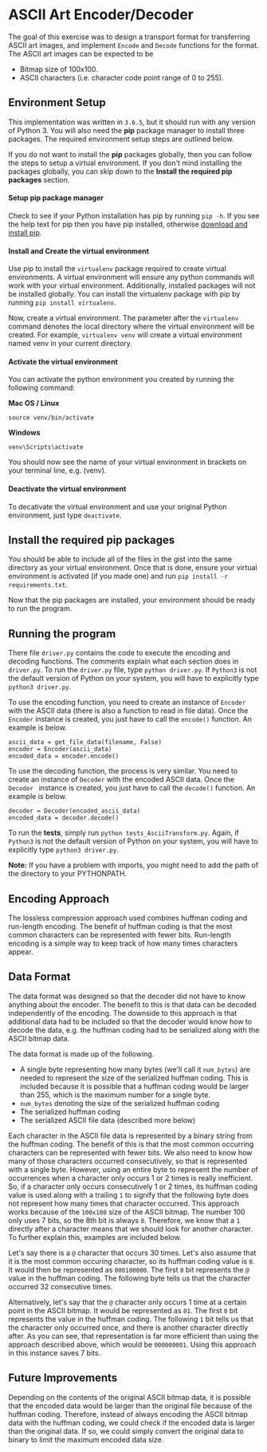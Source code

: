 # ASCII Art Encoder/Decoder

The goal of this exercise was to design a transport format for transferring ASCII art images, and implement `Encode` and `Decode` functions for the format. The ASCII art images can be expected to be

- Bitmap size of 100x100.
- ASCII characters (i.e. character code point range of 0 to 255).

## Environment Setup
This implementation was written in `3.6.5`, but it should run with any version of Python 3. You will also need the **pip** package manager to install three packages. The required environment setup steps are outlined below.

If you do not want to install the **pip** packages globally, then you can follow the steps to setup a virtual environment. If you don't mind installing the packages globally, you can skip down to the **Install the required pip packages** section. 

#### Setup pip package manager

Check to see if your Python installation has pip by running `pip -h`. If you see the help text for pip then you have pip installed, otherwise [download and install pip](https://pip.pypa.io/en/latest/installing/).

#### Install and Create the virtual environment

Use pip to install the `virtualenv` package required to create virtual environments. A virtual environment will ensure any python commands will work with your virtual environment. Additionally, installed packages will not be installed globally. You can install the virtualenv package with pip by running `pip install virtualenv`.

Now, create a virtual environment. The parameter after the `virtualenv` command denotes the local directory where the virtual environment will be created. For example, `virtualenv venv` will create a virtual environment named venv in your current directory. 

#### Activate the virtual environment

You can activate the python environment you created by running the following command:

**Mac OS / Linux**

`source venv/bin/activate`

**Windows**

`venv\Scripts\activate`

You should now see the name of your virtual environment in brackets on your terminal line, e.g. (venv).

#### Deactivate the virtual environment

To decativate the virtual environment and use your original Python environment, just type `deactivate`.

## Install the required pip packages
You should be able to include all of the files in the gist into the same directory as your virtual environment. Once that is done, ensure your virtual environment is activated (if you made one) and run `pip install -r requirements.txt`.

Now that the pip packages are installed, your environment should be ready to run the program.

## Running the program
There file `driver.py` contains the code to execute the encoding and decoding functions. The comments explain what each section does in `driver.py`. To run the `driver.py` file, type `python driver.py`. If `Python3` is not the default version of Python on your system, you will have to explicitly type `python3 driver.py`.

To use the encoding function, you need to create an instance of `Encoder` with the ASCII data (there is also a function to read in file data). Once the `Encoder` instance is created, you just have to call the `encode()` function. An example is below.

```
ascii_data = get_file_data(filename, False)
encoder = Encoder(ascii_data)
encoded_data = encoder.encode()
```

To use the decoding function, the process is very similar. You need to create an instance of `Decoder` with the encoded ASCII data. Once the `Decoder ` instance is created, you just have to call the `decode()` function. An example is below.

```
decoder = Decoder(encoded_ascii_data)
encoded_data = decoder.decode()
```

To run the **tests**, simply run `python tests_AsciiTransform.py`. Again, if `Python3` is not the default version of Python on your system, you will have to explicitly type `python3 driver.py`.

**Note:** If you have a problem with imports, you might need to add the path of the directory to your PYTHONPATH.

## Encoding Approach
The lossless compression approach used combines huffman coding and run-length encoding. The benefit of huffman coding is that the most common characters can be represented with fewer bits. Run-length encoding is a simple way to keep track of how many times characters appear.

## Data Format
The data format was designed so that the decoder did not have to know anything about the encoder. The benefit to this is that data can be decoded independently of the encoding. The downside to this approach is that additional data had to be included so that the decoder would know how to decode the data, e.g. the huffman coding had to be serialized along with the ASCII bitmap data.

The data format is made up of the following. 
 - A single byte representing how many bytes (we'll call it `num_bytes`) are needed to represent the size of the serialized huffman coding. This is included because it is possible that a huffman coding would be larger than 255, which is the maximum number for a single byte.
 - `num_bytes` denoting the size of the serialized huffman coding
 - The serialized huffman coding
 - The serialized ASCII file data (described more below)

Each character in the ASCII file data is represented by a binary string from the huffman coding. The benefit of this is that the most common occurring characters can be represented with fewer bits. We also need to know how many of those  characters occurred consecutively, so that is represented with a single byte. However, using an entire byte to represent the number of occurrences when a character only occurs 1 or 2 times is really inefficient. So, if a character only occurs consecutively 1 or 2 times, its huffman coding value is used along with a trailing `1` to signify that the following byte does not represent how many times that character occurred. This approach works because of the `100x100` size of the ASCII bitmap. The number 100 only uses 7 bits, so the 8th bit is always `0`. Therefore, we know that a `1` directly after a character means that we should look for another character. To further explain this, examples are included below.

Let's say there is a `@` character that occurs 30 times. Let's also assume that it is the most common occuring character, so its huffman coding value is `0`. It would then be represented as `000100000`. The first `0` bit represents the `@` value in the huffman coding. The following byte tells us that the character occurred 32 consecutive times.

Alternatively, let's say that the `@` character only occurs 1 time at a certain point in the ASCII bitmap. It would be represented as `01`. The first `0` bit represents the value in the huffman coding. The following `1` bit tells us that the character only occurred once, and there is another character directly after. As you can see, that representation is far more efficient than using the approach described above, which would be `000000001`. Using this approach in this instance saves 7 bits.

## Future Improvements
Depending on the contents of the original ASCII bitmap data, it is possible that the encoded data would be larger than the original file because of the huffman coding. Therefore, instead of always encoding the ASCII bitmap data with the huffman coding, we could check if the encoded data is larger than the original data. If so, we could simply convert the original data to binary to limit the maximum encoded data size.